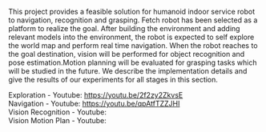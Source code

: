 This project provides a feasible solution for humanoid indoor service robot to navigation, recognition and grasping. Fetch robot has been selected as a platform to realize the goal. After building the environment and adding relevant models into the environment, the robot is expected to self explore the world map and perform real time navigation. When the robot reaches to the goal destination, vision will be performed for object recognition and pose estimation.Motion planning will be evaluated for grasping tasks which will be studied in the future. We describe the implementation details and give the results of our experiments for all stages in this section.  

Exploration - Youtube: https://youtu.be/2f2zy2ZkvsE  
Navigation - Youtube: https://youtu.be/qpAtfTZZJHI  
Vision Recognition - Youtube:  
Vision Motion Plan - Youtube:  
